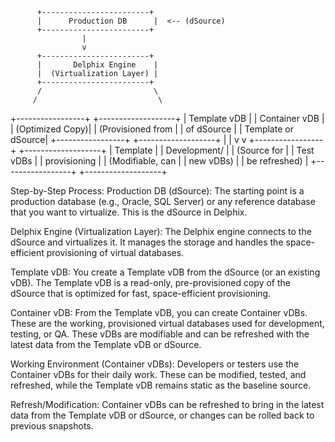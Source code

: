           +------------------------+
          |      Production DB      |  <-- (dSource)
          +------------------------+
                    |
                    v
          +------------------------+
          |       Delphix Engine    |  
          |  (Virtualization Layer) |
          +------------------------+
          /                         \
         /                           \
+-----------------+         +-------------------+
|   Template vDB  |         |   Container vDB    |
| (Optimized Copy)|         | (Provisioned from  |
|    of dSource   |         | Template or dSource|
+-----------------+         +-------------------+
        |                          |
        v                          v
+-----------------+         +-------------------+
|    Template    |         |   Development/    |
| (Source for    |         |     Test vDBs      |
| provisioning   |         |  (Modifiable, can  |
| new vDBs)      |         |   be refreshed)    |
+-----------------+         +-------------------+


Step-by-Step Process:
Production DB (dSource): The starting point is a production database (e.g., Oracle, SQL Server) or any reference database that you want to virtualize. This is the dSource in Delphix.

Delphix Engine (Virtualization Layer): The Delphix engine connects to the dSource and virtualizes it. It manages the storage and handles the space-efficient provisioning of virtual databases.

Template vDB: You create a Template vDB from the dSource (or an existing vDB). The Template vDB is a read-only, pre-provisioned copy of the dSource that is optimized for fast, space-efficient provisioning.

Container vDB: From the Template vDB, you can create Container vDBs. These are the working, provisioned virtual databases used for development, testing, or QA. These vDBs are modifiable and can be refreshed with the latest data from the Template vDB or dSource.

Working Environment (Container vDBs): Developers or testers use the Container vDBs for their daily work. These can be modified, tested, and refreshed, while the Template vDB remains static as the baseline source.

Refresh/Modification: Container vDBs can be refreshed to bring in the latest data from the Template vDB or dSource, or changes can be rolled back to previous snapshots.